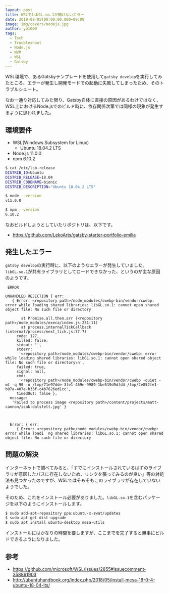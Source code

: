 ```yaml
---
layout: post
title: WSLでlibGL.so.1が開けないエラー
date: 2019-08-05T00:00:00.000+09:00
image: img/covers/nodejs.jpg
author: yo1000
tags:
  - Tech
  - Troubleshoot
  - Node.js
  - NVM
  - WSL
  - Gatsby
---
```


WSL環境で、あるGatsbyテンプレートを使用して`gatsby develop`を実行してみたところ、エラーが発生し開発モードでの起動に失敗してしまったため、そのトラブルシュート。

なお一通り対応してみた限り、Gatsby自体に直接の原因があるわけではなく、WSL上におけるNode.jsでのビルド時に、依存関係次第では同様の現象が発生するように思われました。


## 環境要件
- WSL(Windows Subsystem for Linux)
  - Ubuntu 18.04.2 LTS
- Node.js 11.0.0
- npm 6.10.2

```bash
$ cat /etc/lsb-release
DISTRIB_ID=Ubuntu
DISTRIB_RELEASE=18.04
DISTRIB_CODENAME=bionic
DISTRIB_DESCRIPTION="Ubuntu 18.04.2 LTS"

$ node --version
v11.0.0

$ npm --version
6.10.2
```

なおビルドしようとしていたリポジトリは、以下です。
- https://github.com/LekoArts/gatsby-starter-portfolio-emilia


## 発生したエラー
`gatsby develop`の実行時に、以下のようなエラーが発生していました。`libGL.so.1`が共有ライブラリとしてロードできなかった、というのが主な原因のようです。

```
 ERROR

UNHANDLED REJECTION { err:
   { Error: <repository path>/node_modules/cwebp-bin/vendor/cwebp: error while loading shared libraries: libGL.so.1: cannot open shared object file: No such file or directory

       at Promise.all.then.arr (<repository path>/node_modules/execa/index.js:231:11)
       at process.internalTickCallback (internal/process/next_tick.js:77:7)
     code: 127,
     killed: false,
     stdout: '',
     stderr:
      '<repository path>/node_modules/cwebp-bin/vendor/cwebp: error while loading shared libraries: libGL.so.1: cannot open shared object file: No such file or directory\n',
     failed: true,
     signal: null,
     cmd:
      '<repository path>/node_modules/cwebp-bin/vendor/cwebp -quiet -mt -q 90 -o /tmp/71e97dde-3fe1-469e-9989-1be519d9dfd4 /tmp/2e852fe1-b07a-407e-b33f-c4b7626ed1cc',
     timedOut: false },
  message:
   'Failed to process image <repository path>/content/projects/matt-cannon/isak-dalsfelt.jpg' }



  Error: { err:
     { Error: <repository path>/node_modules/cwebp-bin/vendor/cwebp: error while loadi  ng shared libraries: libGL.so.1: cannot open shared object file: No such file or directory
```

## 問題の解決
インターネットで調べてみると、「すでにインストールされているはずのライブラリが意図したパスに存在しないため、リンクを張ってみるのが良い」等の対処法も見つかったのですが、WSLではそもそもこのライブラリが存在していないようでした。

そのため、これをインストール必要がありました。`libGL.so.1`を含むパッケージを以下のようにインストールします。

```bash
$ sudo add-apt-repository ppa:ubuntu-x-swat/updates
$ sudo apt-get dist-upgrade
$ sudo apt install ubuntu-desktop mesa-utils
```

インストールにはかなりの時間を要しますが、ここまでを完了すると無事にビルドできるようになりました。


## 参考
- https://github.com/microsoft/WSL/issues/2855#issuecomment-358861903
- http://ubuntuhandbook.org/index.php/2018/05/install-mesa-18-0-4-ubuntu-18-04-lts/

